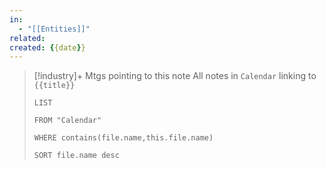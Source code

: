 ```yaml
---
in:
  - "[[Entities]]"
related: 
created: {{date}}
---
```

 


> [!industry]+ Mtgs pointing to this note
> All notes in `Calendar` linking to `{{title}}`
> ```dataview
> LIST
> 
> FROM "Calendar"
> 
> WHERE contains(file.name,this.file.name)
> 
> SORT file.name desc
> ```

